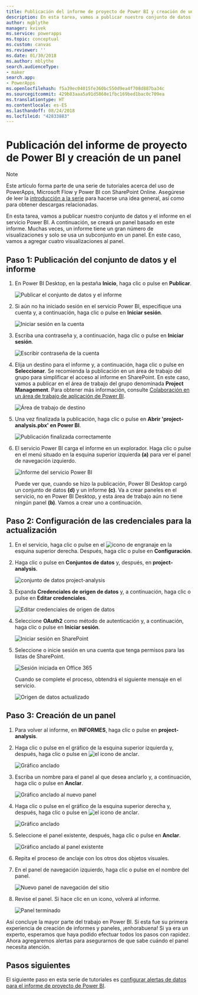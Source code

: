 ```yaml
---
title: Publicación del informe de proyecto de Power BI y creación de un panel | Microsoft Docs
description: En esta tarea, vamos a publicar nuestro conjunto de datos y el informe en el servicio Power BI. A continuación, se creará un panel basado en este informe.
author: mgblythe
manager: kvivek
ms.service: powerapps
ms.topic: conceptual
ms.custom: canvas
ms.reviewer: ''
ms.date: 01/30/2018
ms.author: mblythe
search.audienceType:
- maker
search.app:
- PowerApps
ms.openlocfilehash: f5a39ec04015fe360bc550d9ea4f708d887ba34c
ms.sourcegitcommit: 429b83aaa5a91d5868e1fbc169bed1bac0c709ea
ms.translationtype: HT
ms.contentlocale: es-ES
ms.lasthandoff: 08/24/2018
ms.locfileid: "42833883"
---
```

# <a name="publish-the-power-bi-project-report-and-create-a-dashboard"></a>Publicación del informe de proyecto de Power BI y creación de un panel
> [!NOTE]
> Este artículo forma parte de una serie de tutoriales acerca del uso de PowerApps, Microsoft Flow y Power BI con SharePoint Online. Asegúrese de leer la [introducción a la serie](sharepoint-scenario-intro.md) para hacerse una idea general, así como para obtener descargas relacionadas.

En esta tarea, vamos a publicar nuestro conjunto de datos y el informe en el servicio Power BI. A continuación, se creará un panel basado en este informe. Muchas veces, un informe tiene un gran número de visualizaciones y solo se usa un subconjunto en un panel. En este caso, vamos a agregar cuatro visualizaciones al panel.

## <a name="step-1-publish-the-dataset-and-report"></a>Paso 1: Publicación del conjunto de datos y el informe
1. En Power BI Desktop, en la pestaña **Inicio**, haga clic o pulse en **Publicar**.
   
    ![Publicar el conjunto de datos y el informe](./media/sharepoint-scenario-publish-report/06-01-01-publish.png)
2. Si aún no ha iniciado sesión en el servicio Power BI, especifique una cuenta y, a continuación, haga clic o pulse en **Iniciar sesión**.
   
    ![Iniciar sesión en la cuenta](./media/sharepoint-scenario-publish-report/06-01-02-account.png)
3. Escriba una contraseña y, a continuación, haga clic o pulse en **Iniciar sesión**.
   
    ![Escribir contraseña de la cuenta](./media/sharepoint-scenario-publish-report/06-01-03-password.png)
4. Elija un destino para el informe y, a continuación, haga clic o pulse en **Seleccionar**. Se recomienda la publicación en un área de trabajo del grupo para simplificar el acceso al informe en SharePoint. En este caso, vamos a publicar en el área de trabajo del grupo denominada **Project Management**. Para obtener más información, consulte [Colaboración en un área de trabajo de aplicación de Power BI](https://docs.microsoft.com/power-bi/service-collaborate-power-bi-workspace).
   
    ![Área de trabajo de destino](./media/sharepoint-scenario-publish-report/06-01-04-workspace.png)
5. Una vez finalizada la publicación, haga clic o pulse en **Abrir 'project-analysis.pbx' en Power BI**.
   
    ![Publicación finalizada correctamente](./media/sharepoint-scenario-publish-report/06-01-05-open-report.png)
6. El servicio Power BI carga el informe en un explorador. Haga clic o pulse en el menú situado en la esquina superior izquierda **(a)** para ver el panel de navegación izquierdo.
   
    ![Informe del servicio Power BI](./media/sharepoint-scenario-publish-report/06-01-06-service-report.png)
   
    Puede ver que, cuando se hizo la publicación, Power BI Desktop cargó un conjunto de datos **(d)** y un informe **(c)**. Va a crear paneles en el servicio, no en Power BI Desktop, y esta área de trabajo aún no tiene ningún panel **(b)**. Vamos a crear uno a continuación.

## <a name="step-2-configure-credentials-for-refresh"></a>Paso 2: Configuración de las credenciales para la actualización
1. En el servicio, haga clic o pulse en el ![icono de engranaje](./media/sharepoint-scenario-publish-report/icon-gear.png) en la esquina superior derecha. Después, haga clic o pulse en **Configuración**.
2. Haga clic o pulse en **Conjuntos de datos** y, después, en **project-analysis**.
   
    ![conjunto de datos project-analysis](./media/sharepoint-scenario-publish-report/06-01-07-dataset.png)
3. Expanda **Credenciales de origen de datos** y, a continuación, haga clic o pulse en **Editar credenciales**.
   
    ![Editar credenciales de origen de datos](./media/sharepoint-scenario-publish-report/06-01-08-credentials.png)
4. Seleccione **OAuth2** como método de autenticación y, a continuación, haga clic o pulse en **Iniciar sesión**.
   
    ![Iniciar sesión en SharePoint](./media/sharepoint-scenario-publish-report/06-01-09-sign-in.png)
5. Seleccione o inicie sesión en una cuenta que tenga permisos para las listas de SharePoint.
   
    ![Sesión iniciada en Office 365](./media/sharepoint-scenario-publish-report/06-01-10-account.png)
   
    Cuando se complete el proceso, obtendrá el siguiente mensaje en el servicio.
   
    ![Origen de datos actualizado](./media/sharepoint-scenario-publish-report/06-01-11-updated.png)

## <a name="step-3-create-a-dashboard"></a>Paso 3: Creación de un panel

1. Para volver al informe, en **INFORMES**, haga clic o pulse en **project-analysis**.

1. Haga clic o pulse en el gráfico de la esquina superior izquierda y, después, haga clic o pulse en ![el icono de anclar](./media/sharepoint-scenario-publish-report/icon-pin.png).
   
    ![Gráfico anclado](./media/sharepoint-scenario-publish-report/06-01-12-pin-projected.png)
2. Escriba un nombre para el panel al que desea anclarlo y, a continuación, haga clic o pulse en **Anclar**.
   
    ![Gráfico anclado al nuevo panel](./media/sharepoint-scenario-publish-report/06-01-13-pin-new.png)
3. Haga clic o pulse en el gráfico de la esquina superior derecha y, después, haga clic o pulse en ![el icono de anclar](./media/sharepoint-scenario-publish-report/icon-pin.png).
   
    ![Gráfico anclado](./media/sharepoint-scenario-publish-report/06-01-14-pin-variance.png)
4. Seleccione el panel existente, después, haga clic o pulse en **Anclar**.
   
    ![Gráfico anclado al panel existente](./media/sharepoint-scenario-publish-report/06-01-15-pin-existing.png)

5. Repita el proceso de anclaje con los otros dos objetos visuales.

6. En el panel de navegación izquierdo, haga clic o pulse en el nombre del panel.
   
    ![Nuevo panel de navegación del sitio](./media/sharepoint-scenario-publish-report/06-01-16-dashboard-menu.png)

7. Revise el panel. Si hace clic en un icono, volverá al informe.
   
    ![Panel terminado](./media/sharepoint-scenario-publish-report/06-01-17-dashboard-completed.png)

Así concluye la mayor parte del trabajo en Power BI. Si esta fue su primera experiencia de creación de informes y paneles, ¡enhorabuena! Si ya era un experto, esperamos que haya podido efectuar todos los pasos con rapidez. Ahora agregaremos alertas para asegurarnos de que sabe cuándo el panel necesita atención.

## <a name="next-steps"></a>Pasos siguientes
El siguiente paso en esta serie de tutoriales es [configurar alertas de datos para el informe de proyecto de Power BI](sharepoint-scenario-alerts-flow.md).

